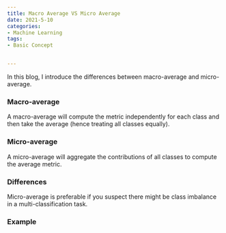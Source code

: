 ```yaml
---
title: Macro Average VS Micro Average
date: 2021-5-10
categories:
- Machine Learning
tags:
- Basic Concept


---
```


In this blog, I introduce the differences between macro-average and micro-average. 

### Macro-average

A macro-average will compute the metric independently for each class and then take the average (hence treating all classes equally).

### Micro-average

A micro-average will aggregate the contributions of all classes to compute the average metric.

### Differences

Micro-average is preferable if you suspect there might be class imbalance in a multi-classification task. 

### Example

